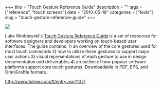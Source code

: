 +++
title = "Touch Gesture Reference Guide"
description = ""
tags = ["reference", "touch screens"]
date = "2010-05-19"
categories = ["tools"]
slug = "touch-gesture-reference-guide"
+++


<div class="tool-screenshot mb1"><a href="http://www.lukew.com/ff/entry.asp?1071"><img id='bluga-thumbnail-2773' class='bluga-thumbnail custom' src='http://media.konigi.com/bluga/
wt5230923405c8b_custom.jpg'/></a></div><p>Luke Wroblewski's <a href="http://www.lukew.com/ff/entry.asp?1071">Touch Gesture Reference Guide</a> is a set of resources for software designers and developers working on touch-based user interfaces. The guide contains: 1) an overview of the core gestures used for most touch commands 2) how to utilize these gestures to support major user actions 3) visual representations of each gesture to use in design documentation and deliverables 4) an outline of how popular software platforms support core touch gestures. Downloadable in PDF, EPS, and OmniGraffle formats.</p>

  
<p><a href="http://www.lukew.com/ff/entry.asp?1071">http://www.lukew.com/ff/entry.asp?1071</a></p>
      
